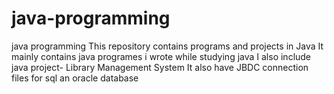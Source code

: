 # java-programming
java programming
This repository contains programs and projects in Java
It mainly contains java programes i wrote while studying java
I also include java project- Library Management System 
It also have JBDC connection files for sql an oracle database

